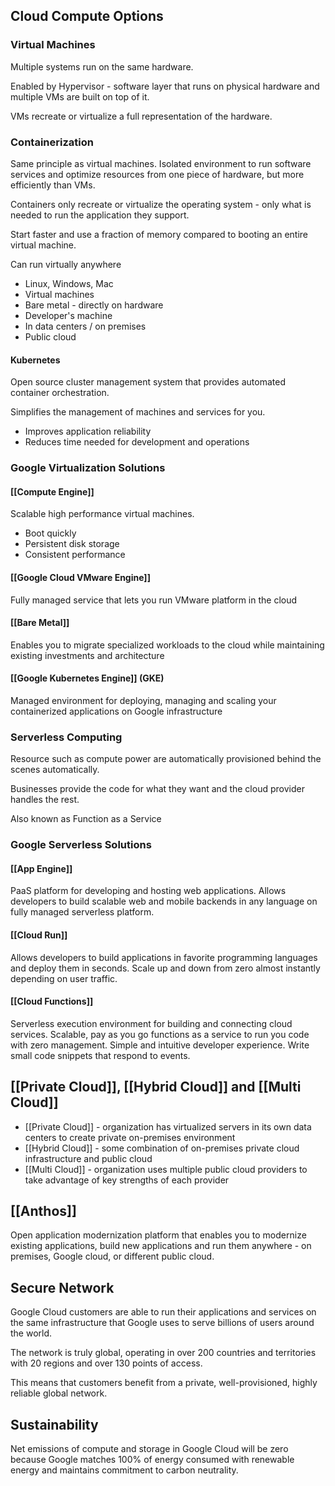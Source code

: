 

## Cloud Compute Options

### Virtual Machines

Multiple systems run on the same hardware.

Enabled by Hypervisor - software layer that runs on physical hardware and multiple VMs are built on top of it.

VMs recreate or virtualize a full representation of the hardware.
### Containerization

Same principle as virtual machines. Isolated environment to run software services and optimize resources from one piece of hardware, but more efficiently than VMs.

Containers only recreate or virtualize the operating system - only what is needed to run the application they support.

Start faster and use a fraction of memory compared to booting an entire virtual machine.

Can run virtually anywhere
- Linux, Windows, Mac
- Virtual machines
- Bare metal - directly on hardware
- Developer's machine
- In data centers / on premises
- Public cloud

#### Kubernetes
Open source cluster management system that provides automated container orchestration.

Simplifies the management of machines and services for you.

- Improves application reliability
- Reduces time needed for development and operations


### Google Virtualization Solutions

#### [[Compute Engine]]
Scalable high performance virtual machines.
- Boot quickly
- Persistent disk storage
- Consistent performance

#### [[Google Cloud VMware Engine]]
Fully managed service that lets you run VMware platform in the cloud

#### [[Bare Metal]]
Enables you to migrate specialized workloads to the cloud while maintaining existing investments and architecture

#### [[Google Kubernetes Engine]] (GKE)
Managed environment for deploying, managing and scaling your containerized applications on Google infrastructure


### Serverless Computing

Resource such as compute power are automatically provisioned behind the scenes automatically.

Businesses provide the code for what they want and the cloud provider handles the rest.

Also known as Function as a Service

### Google Serverless Solutions

#### [[App Engine]]
PaaS platform for developing and hosting web applications.
Allows developers to build scalable web and mobile backends in any language on fully managed serverless platform.

#### [[Cloud Run]]
Allows developers to build applications in favorite programming languages and deploy them in seconds.
Scale up and down from zero almost instantly depending on user traffic.

#### [[Cloud Functions]]
Serverless execution environment for building and connecting cloud services.
Scalable, pay as you go functions as a service to run you code with zero management.
Simple and intuitive developer experience.
Write small code snippets that respond to events.


## [[Private Cloud]],  [[Hybrid Cloud]] and [[Multi Cloud]]

- [[Private Cloud]] - organization has virtualized servers in its own data centers to create private on-premises environment
- [[Hybrid Cloud]] - some combination of on-premises private cloud infrastructure and public cloud
- [[Multi Cloud]] - organization uses multiple public cloud providers to take advantage of key strengths of each provider


## [[Anthos]]

Open application modernization platform that enables you to modernize existing applications, build new applications and run them anywhere - on premises, Google cloud, or different public cloud.


## Secure Network

Google Cloud customers are able to run their applications and services on the same infrastructure that Google uses to serve billions of users around the world.

The network is truly global, operating in over 200 countries and territories with 20 regions and over 130 points of access.

This means that customers benefit from a private, well-provisioned, highly reliable global network.

## Sustainability

Net emissions of compute and storage in Google Cloud will be zero because Google matches 100% of energy consumed with renewable energy and maintains commitment to carbon neutrality.


